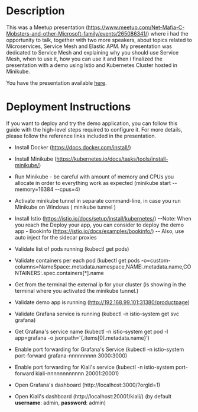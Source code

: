 # Description

This was a Meetup presentation (https://www.meetup.com/Net-Mafia-C-Mobsters-and-other-Microsoft-family/events/265086341/) where i had the opportunity to talk, together with two more speakers, about topics related to Microservices, Service Mesh and Elastic APM. My presentation was dedicated to Service Mesh and explaining why you should use Service Mesh, when to use it, how you can use it and then i finalized the presentation with a demo using Istio and Kubernetes Cluster hosted in Minikube.

You have the presentation available [here](./meetup-presentation.ppsx).

# Deployment Instructions

If you want to deploy and try the demo application, you can follow this guide with the high-level steps required to configure it.
For more details, please follow the reference links included in the presentation.

- Install Docker (https://docs.docker.com/install/)
- Install Minikube (https://kubernetes.io/docs/tasks/tools/install-minikube/)
- Run Minikube - be careful with amount of memory and CPUs you allocate in order to everything work as expected (minikube start --memory=16384 --cpus=4)
- Activate minikube tunnel in separate command-line, in case you run Minikube on Windows ( minikube tunnel )
- Install Istio (https://istio.io/docs/setup/install/kubernetes/)
--Note: When you reach the Deploy your app, you can consider to deploy the demo app - Bookinfo (https://istio.io/docs/examples/bookinfo/)
-- Also, use auto inject for the sidecar proxies
- Validate list of pods running (kubectl get pods)
- Validate containers per each pod (kubectl get pods -o=custom-columns=NameSpace:.metadata.namespace,NAME:.metadata.name,CONTAINERS:.spec.containers[*].name
	      
- Get from the terminal the external ip for your cluster (is showing in the terminal where you activated the minikube tunnel.)
- Validate demo app is running (http://192.168.99.101:31380/productpage)

- Validate Grafana service is running (kubectl -n istio-system get svc grafana)
- Get Grafana's service name (kubectl -n istio-system get pod -l app=grafana -o jsonpath='{.items[0].metadata.name}’)

- Enable port forwarding for Grafana's Service (kubectl -n istio-system port-forward  grafana-nnnnnnnnn 3000:3000)
- Enable port forwarding for Kiali's service (kubectl -n istio-system port-forward kiali-nnnnnnnnnnnn 20001:20001)

- Open Grafana's dashboard (http://localhost:3000/?orgId=1)
- Open Kiali's dashboard (http://localhost:20001/kiali/) (by default **username**: admin, **password**: admin)
